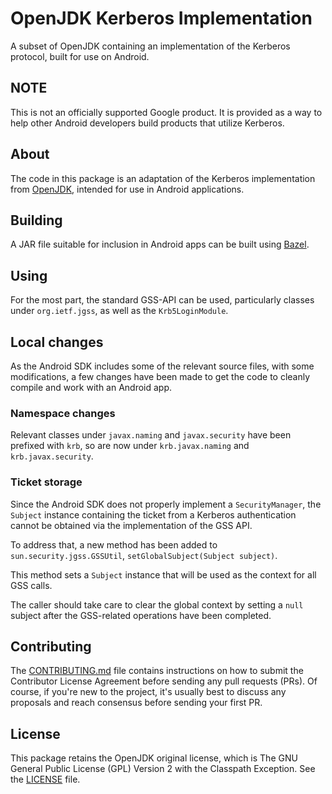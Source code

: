 # OpenJDK Kerberos Implementation

A subset of OpenJDK containing an implementation of the Kerberos protocol, built for use on Android.

## NOTE
This is not an officially supported Google product.
It is provided as a way to help other Android developers build products that utilize Kerberos.

## About
The code in this package is an adaptation of the Kerberos implementation from [OpenJDK](https://openjdk.java.net/),
intended for use in Android applications.

## Building
A JAR file suitable for inclusion in Android apps can be built using
[Bazel](https://docs.bazel.build/versions/master/bazel-overview.html).

## Using
For the most part, the standard GSS-API can be used, particularly classes under `org.ietf.jgss`, as well as the `Krb5LoginModule`.

## Local changes
As the Android SDK includes some of the relevant source files, with some
modifications, a few changes have been made to get the code to cleanly
compile and work with an Android app.

### Namespace changes
Relevant classes under `javax.naming` and `javax.security` have been prefixed
with `krb`, so are now under `krb.javax.naming` and `krb.javax.security`.

### Ticket storage
Since the Android SDK does not properly implement a `SecurityManager`,
the `Subject` instance containing the ticket from a Kerberos authentication
cannot be obtained via the implementation of the GSS API.

To address that, a new method has been added to `sun.security.jgss.GSSUtil`,
`setGlobalSubject(Subject subject)`.

This method sets a `Subject` instance that will be used as the context for all GSS
calls.

The caller should take care to clear the global context by setting a `null` subject
after the GSS-related operations have been completed.

## Contributing
The [CONTRIBUTING.md](CONTRIBUTING.md) file contains instructions on how to
submit the Contributor License Agreement before sending any pull requests (PRs).
Of course, if you're new to the project, it's usually best to discuss any
proposals and reach consensus before sending your first PR.

## License
This package retains the OpenJDK original license, which is The GNU General
Public License (GPL) Version 2 with the Classpath Exception. See the
[LICENSE](LICENSE) file.
